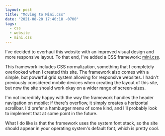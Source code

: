 ```yaml
---
layout: post
title: "Moving to Mini.css"
date: "2021-08-20 17:40:18 -0700"
tags:
  - css
  - website
  - mini.css
---
```


I've decided to overhaul this website with an improved visual design and more
responsive layout. To that end, I've added a CSS framework: [mini.css](https://minicss.org/).

This framework includes CSS normalization, something that I completely overlooked
when I created this site. The framework also comes with a simple, but powerful
grid system allowing for responsive websites. I hadn't previously considered
mobile devices when creating the layout of this site, but now the site should
work okay on a wider range of screen-sizes.

I'm not incredibly happy with the way the framework handles the header navigation
on mobile: if there's overflow, it simply creates a horizontal scrollbar.
I'd prefer a hamburger menu of some kind, and I'll probably look to implement
that at some point in the future.

What I do like is that the framework uses the system font stack, so the site
should appear in your operating system's default font, which is pretty cool.
